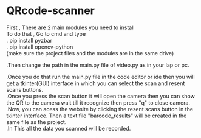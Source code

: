 # QRcode-scanner
First , There are 2 main modules you need to install\
To do that , Go to cmd and type\
 . pip install pyzbar\
 . pip install opencv-python\
 (make sure the project files and the modules are in the same drive)
  
.Then change the path in the main.py file of video.py as in your lap or pc.

.Once you do that run the main.py file in the code editor or ide then you will get a tkinter(GUI) interface in which you can select the scan and resent scans buttons.\
.Once you press the scan button it will open the camera then you can show the QR to the camera wait till it recognize then press "q" to close camera.\
.Now, you can acess the website by clicking the resent scans button in the tkinter interface. Then a text file "barcode_results" will be created in the same file as the project.\
.In This all the data you scanned will be recorded.
